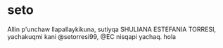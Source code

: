 # seto
Allin p'unchaw llapallaykikuna, sutiyqa SHULIANA ESTEFANIA TORRESI, yachakuqmi kani @setorresi99, @EC nisqapi yachaq. hola
